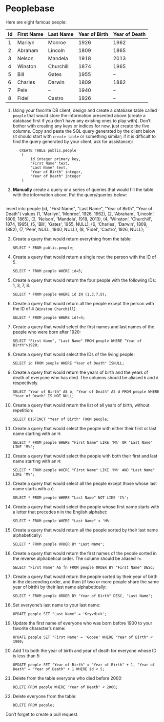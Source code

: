 # Peoplebase

Here are eight famous people: 

| Id | First Name | Last Name | Year of Birth | Year of Death |
|----|------------|-----------|---------------|---------------|
| 1  | Marilyn    | Monroe    | 1926          | 1962          |
| 2  | Abraham    | Lincoln   | 1809          | 1865          |
| 3  | Nelson     | Mandela   | 1918          | 2013          |
| 4  | Winston    | Churchill | 1874          | 1965          |
| 5  | Bill       | Gates     | 1955          | –             |
| 6  | Charles    | Darwin    | 1809          | 1882          |
| 7  | Pele       | –         | 1940          | –             |
| 8  | Fidel      | Castro    | 1926          | –             |

1. Using your favorite DB client, design and create a database table called `people` that would store the information presented above (create a database first if you don’t have any existing ones to play with). Don’t bother with creating any keys or indices for now, just create the five columns. Copy and paste the SQL query generated by the client below (it should start with `create table` or something similar; if it is difficult to find the query generated by your client, ask for assistance):

    ```postgresql
       CREATE TABLE public.people
        (
            id integer primary key,
            "First Name" text,
            "Last Name" text,
            "Year of Birth" integer,
            "Year of Death" integer
        )
    ```

2. **Manually** create a query or a series of queries that would fill the table with the information above. Put the query/queries below:

    ```postgresql
insert into people (id, "First Name", "Last Name", "Year of Birth", "Year of Death")
values (1, 'Marilyn', 'Monroe', 1926, 1962),
(2, 'Abraham', 'Lincoln', 1809, 1865),
(3, 'Nelson',	'Mandela', 1918,	2013),
(4, 	'Winston', 	'Churchill', 1874, 1965),
(5, 	'Bill', 	'Gates', 	1955, NULL),
(6, 	'Charles', 	'Darwin', 1809, 1882),
(7, 	'Pele', NULL, 1940, NULL),
(8, 	'Fidel', 	'Castro', 	1926, NULL);
    ```

3. Create a query that would return everything from the table:

    ```postgresql
    SELECT * FROM public.people;
    ```
    
4. Create a query that would return a single row: the person with the ID of 5.

    ```postgresql
    SELECT * FROM people WHERE id=5;
    ```

5. Create a query that would return the four people with the following IDs: 1, 3, 7, 8.

    ```postgresql
    SELECT * FROM people WHERE id IN (1,3,7,8);
    ```

6. Create a query that would return all the people except the person with the ID of 4 (`Winston Churchill`).

    ```postgresql
    SELECT * FROM people WHERE id!=4;
    ```

7. Create a query that would select the first names and last names of the people who were born after 1920:

    ```postgresql
    SELECT "First Name", "Last Name" FROM people WHERE "Year of Birth">1920;
    ```
    
8. Create a query that would select the IDs of the living people:

    ```postgresql
    SELECT id FROM people WHERE "Year of Death" ISNULL;
    ```
    
9. Create a query that would return the years of birth and the years of death of everyone who has died. The columns should be aliased `b` and `d` respectively.

    ```postgresql
    SELECT "Year of Birth" AS b, "Year of Death" AS d FROM people WHERE "Year of Death" IS NOT NULL;
    ```
    
10. Create a query that would return the list of all years of birth, without repetition:

    ```postgresql
    SELECT DISTINCT "Year of Birth" FROM people;
    ```

11. Create a query that would select the people with either their first or last name starting with an `M`:

    ```postgresql
    SELECT * FROM people WHERE "First Name" LIKE 'M%' OR "Last Name" LIKE 'M%';
    ```

12. Create a query that would select the people with both their first and last name starting with an `M`:

    ```postgresql
    SELECT * FROM people WHERE "First Name" LIKE 'M%' AND "Last Name" LIKE 'M%';
    ```
    
13. Create a query that would select all the people except those whose last name starts with a `C`:

    ```postgresql
    SELECT * FROM people WHERE "Last Name" NOT LIKE 'C%';
    ```
    
14. Create a query that would select the people whose first name starts with a letter that precedes `M` in the English alphabet:

    ```postgresql
    SELECT * FROM people WHERE "Last Name" < 'M%'
    ```
    
15. Create a query that would return all the people sorted by their last name alphabetically:

    ```postgresql
    SELECT * FROM people ORDER BY "Last Name";  
    ```

16. Create a query that would return the first names of the people sorted in the reverse alphabetical order. The column should be aliased `fn`.

    ```postgresql
    SELECT "First Name" AS fn FROM people ORDER BY "First Name" DESC;
    ```

17. Create a query that would return the people sorted by their year of birth in the descending order, and then (if two or more people share the same year of birth) by their last name alphabetically:

    ```postgresql
    SELECT * FROM people ORDER BY "Year of Birth" DESC, "Last Name";
    ```
    
18. Set everyone’s last name to your last name:

    ```postgresql
    UPDATE people SET "Last Name" = 'Kryvdiuk';
    ```
    
19. Update the first name of everyone who was born before 1900 to your favorite character’s name:

    ```postgresql
    UPDATE people SET "First Name" = 'Goose' WHERE "Year of Birth" < 1900;
    ```
    
20. Add 1 to both the year of birth and year of death for everyone whose ID is less than 5:

    ```postgresql
    UPDATE people SET "Year of Birth" = "Year of Birth" + 1, "Year of Death" = "Year of Death" + 1 WHERE id < 5;
    ```

21. Delete from the table everyone who died before 2000:

    ```postgresql
    DELETE FROM people WHERE "Year of Death" < 2000;
    ```

22. Delete everyone from the table:

    ```postgresql
    DELETE FROM people;
    ```
    
Don’t forget to create a pull request.
